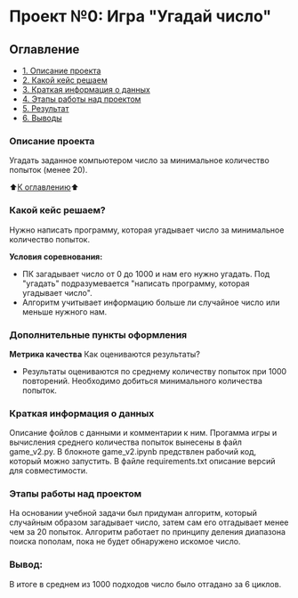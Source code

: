 # Проект №0: Игра "Угадай число"

## Оглавление 
* [1. Описание проекта](https://github.com/yelnikov/ds-training/tree/main/project_0/README.md#Описание-проекта)
* [2. Какой кейс решаем](https://github.com/yelnikov/ds-training/tree/main/project_0/README.md#Какой-кейс-решаем)
* [3. Краткая информация о данных](https://github.com/yelnikov/ds-training/tree/main/project_0/README.md#Краткая-информация-о-данных)
* [4. Этапы работы над проектом](https://github.com/yelnikov/ds-training/tree/main/project_0/README.md#Этапы-работы-над-проектом)
* [5. Результат](https://github.com/yelnikov/ds-training/tree/main/project_0/README.md#Результат)
* [6. Выводы](https://github.com/yelnikov/ds-training/tree/main/project_0/README.md#Выводы)

### Описание проекта
Угадать заданное компьютером число за минимальное количество попыток (менее 20). 

:arrow_up:[К оглавлению](https://github.com/yelnikov/ds-training/tree/main/project_0/README.md#Оглавление):arrow_up:

###  Какой кейс решаем? 
Нужно написать программу, которая угадывает число за минимальное количество попыток.

**Условия соревнования:** 
- ПК загадывает число от 0 до 1000 и нам его нужно угадать. Под "угадать" подразумевается "написать программу, которая угадывает число". 
- Алгоритм учитывает информацию больше ли случайное число или меньше нужного нам. 

### Дополнительные пункты оформления
**Метрика качества**
Как оцениваются результаты? 
- Результаты оцениваются по среднему количеству попыток при 1000 повторений. Необходимо добиться минимального количества попыток.

### Краткая информация о данных 
Описание фойлов с данными и комментарии к ним. 
Прогамма игры и вычисления среднего количества попыток вынесены в файл game_v2.py.
В блокноте game_v2.ipynb предствлен рабочий код, который можно запустить. 
В файле requirements.txt описание версий для совместимости. 

### Этапы работы над проектом 
На основании учебной задачи был придуман алгоритм, который случайным образом загадывает число, затем сам его отгадывает менее чем за 20 попыток. Алгоритм работает по принципу деления диапазона поиска пополам, пока не будет обнаружено искомое число. 

### Вывод:
В итоге в среднем из 1000 подходов число было отгадано за 6 циклов. 